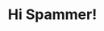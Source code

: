 ---
title: 'Hi Spammer!'
layout: 'layouts/spam.html'
metaDesc: 'Juan Martín García is a UX/UI Designer, Front-end and Mobile Developer, Teacher and Speaker from Argentina, passionate about learning new things and helping others learn new things.'
---
